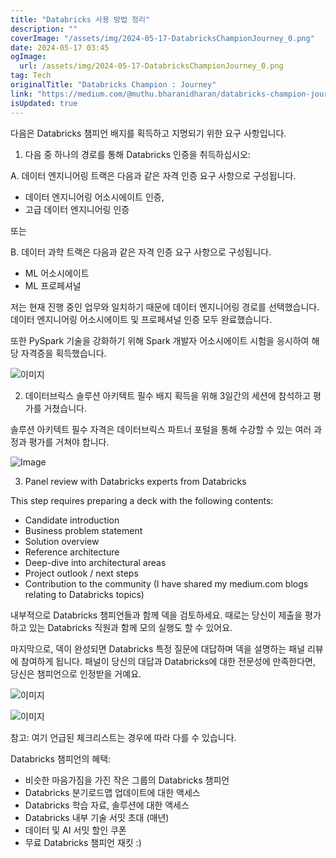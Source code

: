 ```yaml
---
title: "Databricks 사용 방법 정리"
description: ""
coverImage: "/assets/img/2024-05-17-DatabricksChampionJourney_0.png"
date: 2024-05-17 03:45
ogImage: 
  url: /assets/img/2024-05-17-DatabricksChampionJourney_0.png
tag: Tech
originalTitle: "Databricks Champion : Journey"
link: "https://medium.com/@muthu.bharanidharan/databricks-champion-journey-f3b423a2c319"
isUpdated: true
---
```





다음은 Databricks 챔피언 배지를 획득하고 지명되기 위한 요구 사항입니다.

1. 다음 중 하나의 경로를 통해 Databricks 인증을 취득하십시오:

<div class="content-ad"></div>

A. 데이터 엔지니어링 트랙은 다음과 같은 자격 인증 요구 사항으로 구성됩니다.

- 데이터 엔지니어링 어소시에이트 인증,
- 고급 데이터 엔지니어링 인증

또는

B. 데이터 과학 트랙은 다음과 같은 자격 인증 요구 사항으로 구성됩니다.

- ML 어소시에이트
- ML 프로페셔널

저는 현재 진행 중인 업무와 일치하기 때문에 데이터 엔지니어링 경로를 선택했습니다. 데이터 엔지니어링 어소시에이트 및 프로페셔널 인증 모두 완료했습니다.

<div class="content-ad"></div>

또한 PySpark 기술을 강화하기 위해 Spark 개발자 어소시에이트 시험을 응시하여 해당 자격증을 획득했습니다.

![이미지](/assets/img/2024-05-17-DatabricksChampionJourney_1.png)

2. 데이터브릭스 솔루션 아키텍트 필수 배지 획득을 위해 3일간의 세션에 참석하고 평가를 거쳤습니다.

솔루션 아키텍트 필수 자격은 데이터브릭스 파트너 포털을 통해 수강할 수 있는 여러 과정과 평가를 거쳐야 합니다.

<div class="content-ad"></div>


![Image](/assets/img/2024-05-17-DatabricksChampionJourney_2.png)

3. Panel review with Databricks experts from Databricks

This step requires preparing a deck with the following contents:

- Candidate introduction
- Business problem statement
- Solution overview
- Reference architecture
- Deep-dive into architectural areas
- Project outlook / next steps
- Contribution to the community (I have shared my medium.com blogs relating to Databricks topics)


<div class="content-ad"></div>

내부적으로 Databricks 챔피언들과 함께 덱을 검토하세요. 때로는 당신이 제출을 평가하고 있는 Databricks 직원과 함께 모의 실행도 할 수 있어요.

마지막으로, 덱이 완성되면 Databricks 특정 질문에 대답하며 덱을 설명하는 패널 리뷰에 참여하게 됩니다. 패널이 당신의 대답과 Databricks에 대한 전문성에 만족한다면, 당신은 챔피언으로 인정받을 거예요.

![이미지](/assets/img/2024-05-17-DatabricksChampionJourney_3.png)

![이미지](/assets/img/2024-05-17-DatabricksChampionJourney_4.png)


<div class="content-ad"></div>

참고: 여기 언급된 체크리스트는 경우에 따라 다를 수 있습니다.

Databricks 챔피언의 혜택:

- 비슷한 마음가짐을 가진 작은 그룹의 Databricks 챔피언
- Databricks 분기로드맵 업데이트에 대한 액세스
- Databricks 학습 자료, 솔루션에 대한 액세스
- Databricks 내부 기술 서밋 초대 (매년)
- 데이터 및 AI 서밋 할인 쿠폰
- 무료 Databricks 챔피언 재킷 :)